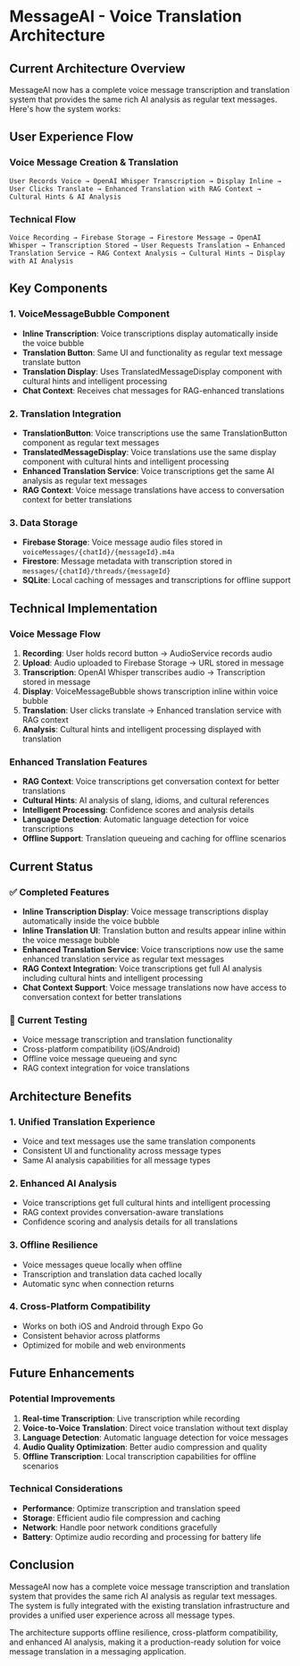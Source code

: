 # MessageAI - Voice Translation Architecture

## Current Architecture Overview

MessageAI now has a complete voice message transcription and translation system that provides the same rich AI analysis as regular text messages. Here's how the system works:

## User Experience Flow

### Voice Message Creation & Translation
```
User Records Voice → OpenAI Whisper Transcription → Display Inline → User Clicks Translate → Enhanced Translation with RAG Context → Cultural Hints & AI Analysis
```

### Technical Flow
```
Voice Recording → Firebase Storage → Firestore Message → OpenAI Whisper → Transcription Stored → User Requests Translation → Enhanced Translation Service → RAG Context Analysis → Cultural Hints → Display with AI Analysis
```

## Key Components

### 1. VoiceMessageBubble Component
- **Inline Transcription**: Voice transcriptions display automatically inside the voice bubble
- **Translation Button**: Same UI and functionality as regular text message translate button
- **Translation Display**: Uses TranslatedMessageDisplay component with cultural hints and intelligent processing
- **Chat Context**: Receives chat messages for RAG-enhanced translations

### 2. Translation Integration
- **TranslationButton**: Voice transcriptions use the same TranslationButton component as regular text messages
- **TranslatedMessageDisplay**: Voice translations use the same display component with cultural hints and intelligent processing
- **Enhanced Translation Service**: Voice transcriptions get the same AI analysis as regular text messages
- **RAG Context**: Voice message translations have access to conversation context for better translations

### 3. Data Storage
- **Firebase Storage**: Voice message audio files stored in `voiceMessages/{chatId}/{messageId}.m4a`
- **Firestore**: Message metadata with transcription stored in `messages/{chatId}/threads/{messageId}`
- **SQLite**: Local caching of messages and transcriptions for offline support

## Technical Implementation

### Voice Message Flow
1. **Recording**: User holds record button → AudioService records audio
2. **Upload**: Audio uploaded to Firebase Storage → URL stored in message
3. **Transcription**: OpenAI Whisper transcribes audio → Transcription stored in message
4. **Display**: VoiceMessageBubble shows transcription inline within voice bubble
5. **Translation**: User clicks translate → Enhanced translation service with RAG context
6. **Analysis**: Cultural hints and intelligent processing displayed with translation

### Enhanced Translation Features
- **RAG Context**: Voice transcriptions get conversation context for better translations
- **Cultural Hints**: AI analysis of slang, idioms, and cultural references
- **Intelligent Processing**: Confidence scores and analysis details
- **Language Detection**: Automatic language detection for voice transcriptions
- **Offline Support**: Translation queueing and caching for offline scenarios

## Current Status

### ✅ Completed Features
- **Inline Transcription Display**: Voice message transcriptions display automatically inside the voice bubble
- **Inline Translation UI**: Translation button and results appear inline within the voice message bubble
- **Enhanced Translation Service**: Voice transcriptions now use the same enhanced translation service as regular text messages
- **RAG Context Integration**: Voice transcriptions get full AI analysis including cultural hints and intelligent processing
- **Chat Context Support**: Voice message translations now have access to conversation context for better translations

### 🔄 Current Testing
- Voice message transcription and translation functionality
- Cross-platform compatibility (iOS/Android)
- Offline voice message queueing and sync
- RAG context integration for voice translations

## Architecture Benefits

### 1. Unified Translation Experience
- Voice and text messages use the same translation components
- Consistent UI and functionality across message types
- Same AI analysis capabilities for all message types

### 2. Enhanced AI Analysis
- Voice transcriptions get full cultural hints and intelligent processing
- RAG context provides conversation-aware translations
- Confidence scoring and analysis details for all translations

### 3. Offline Resilience
- Voice messages queue locally when offline
- Transcription and translation data cached locally
- Automatic sync when connection returns

### 4. Cross-Platform Compatibility
- Works on both iOS and Android through Expo Go
- Consistent behavior across platforms
- Optimized for mobile and web environments

## Future Enhancements

### Potential Improvements
1. **Real-time Transcription**: Live transcription while recording
2. **Voice-to-Voice Translation**: Direct voice translation without text display
3. **Language Detection**: Automatic language detection for voice messages
4. **Audio Quality Optimization**: Better audio compression and quality
5. **Offline Transcription**: Local transcription capabilities for offline scenarios

### Technical Considerations
- **Performance**: Optimize transcription and translation speed
- **Storage**: Efficient audio file compression and caching
- **Network**: Handle poor network conditions gracefully
- **Battery**: Optimize audio recording and processing for battery life

## Conclusion

MessageAI now has a complete voice message transcription and translation system that provides the same rich AI analysis as regular text messages. The system is fully integrated with the existing translation infrastructure and provides a unified user experience across all message types.

The architecture supports offline resilience, cross-platform compatibility, and enhanced AI analysis, making it a production-ready solution for voice message translation in a messaging application.


